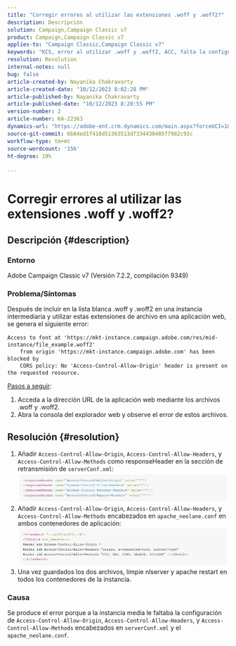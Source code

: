 ```yaml
---
title: "Corregir errores al utilizar las extensiones .woff y .woff2?"
description: Descripción
solution: Campaign,Campaign Classic v7
product: Campaign,Campaign Classic v7
applies-to: "Campaign Classic,Campaign Classic v7"
keywords: "KCS, error al utilizar .woff y .woff2, ACC, falta la configuración en serverConf.xml y Apache"
resolution: Resolution
internal-notes: null
bug: false
article-created-by: Nayanika Chakravarty
article-created-date: "10/12/2023 8:02:28 PM"
article-published-by: Nayanika Chakravarty
article-published-date: "10/12/2023 8:20:55 PM"
version-number: 2
article-number: KA-22363
dynamics-url: "https://adobe-ent.crm.dynamics.com/main.aspx?forceUCI=1&pagetype=entityrecord&etn=knowledgearticle&id=03313b44-3a69-ee11-9ae7-6045bd0065b6"
source-git-commit: 6b84ed1f418d51363513df334430485f7982c93c
workflow-type: tm+mt
source-wordcount: '156'
ht-degree: 19%

---
```


# Corregir errores al utilizar las extensiones .woff y .woff2?

## Descripción {#description}


### Entorno

Adobe Campaign Classic v7 (Versión 7.2.2, compilación 9349)

### Problema/Síntomas

Después de incluir en la lista blanca .woff y .woff2 en una instancia intermediaria y utilizar estas extensiones de archivo en una aplicación web, se genera el siguiente error:


```
Access to font at 'https://mkt-instance.campaign.adobe.com/res/mid-instance/file_example.woff2'
    from origin 'https://mkt-instance.campaign.adobe.com' has been blocked by 
    CORS policy: No 'Access-Control-Allow-Origin' header is present on the requested resource.
```


<u>Pasos a seguir</u>:

1. Acceda a la dirección URL de la aplicación web mediante los archivos .woff y .woff2.
2. Abra la consola del explorador web y observe el error de estos archivos.



## Resolución {#resolution}


1. Añadir `Access-Control-Allow-Origin`, `Access-Control-Allow-Headers`, y `Access-Control-Allow-Methods` como responseHeader en la sección de retransmisión de `serverConf.xml`:    ![](assets/02ae0a1c-2515-ee11-8f6e-6045bd0067ea.png)
2. Añadir `Access-Control-Allow-Origin`, `Access-Control-Allow-Headers`, y `Access-Control-Allow-Methods` encabezados en `apache_neolane.conf` en ambos contenedores de aplicación:    ![](assets/f7215128-2515-ee11-8f6e-6045bd0067ea.png)
3. Una vez guardados los dos archivos, limpie nlserver y apache restart en todos los contenedores de la instancia.


### Causa

Se produce el error porque a la instancia media le faltaba la configuración de `Access-Control-Allow-Origin`, `Access-Control-Allow-Headers`, y `Access-Control-Allow-Methods` encabezados en `serverConf.xml` y el `apache_neolane.conf`.
